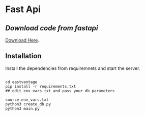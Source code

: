 # Fast Api
## _Download code from fastapi_
[Download Here](https://ulease.in:8181/docs#/code/files_download_code__get).

## Installation
Install the dependencies from requiremnets and start the server.

```

cd eastvantage
pip install -r requirements.txt
## edit env_vars.txt and pass your db parameters

source env_vars.txt
python3 create_db.py
python3 main.py

```
